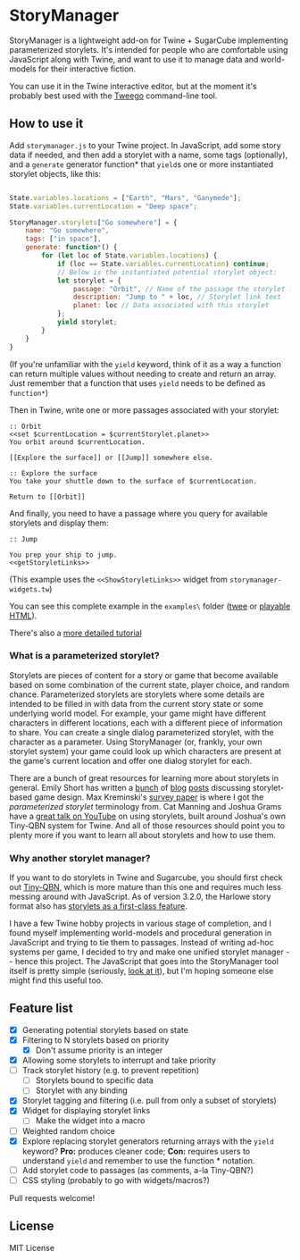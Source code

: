# StoryManager

StoryManager is a lightweight add-on for Twine + SugarCube implementing parameterized storylets. It's intended for people who are comfortable using JavaScript along with Twine, and want to use it to manage data and world-models for their interactive fiction. 

You can use it in the Twine interactive editor, but at the moment it's probably best used with the [Tweego](https://www.motoslave.net/tweego/) command-line tool.

## How to use it

Add `storymanager.js` to your Twine project. In JavaScript, add some story data if needed, and then add a storylet with a name, some tags (optionally), and a `generate` generator function* that `yield`s one or more instantiated storylet objects, like this:

```javascript

State.variables.locations = ["Earth", "Mars", "Ganymede"]; 
State.variables.currentLocation = "Deep space";

StoryManager.storylets["Go somewhere"] = {
    name: "Go somewhere",
    tags: ["in space"],
    generate: function*() {
        for (let loc of State.variables.locations) {
            if (loc == State.variables.currentLocation) continue;
            // Below is the instantiated potential storylet object:
            let storylet = {
                passage: "Orbit", // Name of the passage the storylet links to
                description: "Jump to " + loc, // Storylet link text
                planet: loc // Data associated with this storylet
            };
            yield storylet;
        }
    }
}
```

(If you're unfamiliar with the `yield` keyword, think of it as a way a function can return multiple values without needing to create and return an array. Just remember that a function that uses `yield` needs to be defined as `function*`)

Then in Twine, write one or more passages associated with your storylet:

```
:: Orbit
<<set $currentLocation = $currentStorylet.planet>>
You orbit around $currentLocation.

[[Explore the surface]] or [[Jump]] somewhere else.

:: Explore the surface
You take your shuttle down to the surface of $currentLocation.

Return to [[Orbit]]
```

And finally, you need to have a passage where you query for available storylets and display them:

```
:: Jump

You prep your ship to jump.
<<getStoryletLinks>>
```

(This example uses the `<<ShowStoryletLinks>>` widget from `storymanager-widgets.tw`)

You can see this complete example in the `examples\` folder ([twee](https://github.com/dmasad/StoryletManager/blob/main/examples/tutorial.tw) or [playable HTML](https://dmasad.github.io/StoryletManager/examples/simple_space_example.html)).

There's also a [more detailed tutorial](https://github.com/dmasad/StoryletManager/blob/main/docs/Tutorial.md)

### What is a parameterized storylet?
Storylets are pieces of content for a story or game that become available based on some combination of the current state, player choice, and random chance. Parameterized storylets are storylets where some details are intended to be filled in with data from the current story state or some underlying world model. For example, your game might have different characters in different locations, each with a different piece of information to share. You can create a single dialog parameterized storylet, with the character as a parameter. Using StoryManager (or, frankly, your own storylet system) your game could look up which characters are present at the game's current location and offer one dialog storylet for each. 

There are a bunch of great resources for learning more about storylets in general. Emily Short has written a [bunch](https://emshort.blog/2019/11/29/storylets-you-want-them/) of [blog](https://emshort.blog/2016/04/12/beyond-branching-quality-based-and-salience-based-narrative-structures/) [posts](https://emshort.blog/2019/01/06/kreminski-on-storylets/) discussing storylet-based game design. Max Kreminski's [survey paper](https://mkremins.github.io/publications/Storylets_SketchingAMap.pdf) is where I got the *parameterized storylet* terminology from. Cat Manning and Joshua Grams have a [great talk on YouTube](https://www.youtube.com/watch?v=JRKqDlAauTQ) on using storylets, built around Joshua's own Tiny-QBN system for Twine. And all of those resources should point you to plenty more if you want to learn all about storylets and how to use them. 

### Why another storylet manager?
If you want to do storylets in Twine and Sugarcube, you should first check out [Tiny-QBN](https://github.com/JoshuaGrams/tiny-qbn), which is more mature than this one and requires much less messing around with JavaScript. As of version 3.2.0, the Harlowe story format also has [storylets as a first-class feature](https://twine2.neocities.org/#macro_storylet). 

I have a few Twine hobby projects in various stage of completion, and I found myself implementing world-models and procedural generation in JavaScript and trying to tie them to passages. Instead of writing ad-hoc systems per game, I decided to try and make one unified storylet manager -- hence this project. The JavaScript that goes into the StoryManager tool itself is pretty simple (seriously, [look at it](https://github.com/dmasad/StoryletManager/blob/main/storymanager.js)), but I'm hoping someone else might find this useful too.   

## Feature list

- [X] Generating potential storylets based on state
- [X] Filtering to N storylets based on priority
  - [X] Don't assume priority is an integer
- [X] Allowing some storylets to interrupt and take priority
- [ ] Track storylet history (e.g. to prevent repetition)
  - [ ]  Storylets bound to specific data
  - [ ]  Storylet with any binding
- [X] Storylet tagging and filtering (i.e. pull from only a subset of storylets)
- [X] Widget for displaying storylet links
  - [ ] Make the widget into a macro
- [ ] Weighted random choice
- [X] Explore replacing storylet generators returning arrays with the `yield` keyword? **Pro:** produces cleaner code; **Con:** requires users to understand `yield` and remember to use the function * notation.
- [ ] Add storylet code to passages (as comments, a-la Tiny-QBN?)
- [ ] CSS styling (probably to go with widgets/macros?)

Pull requests welcome!

## License

MIT License

